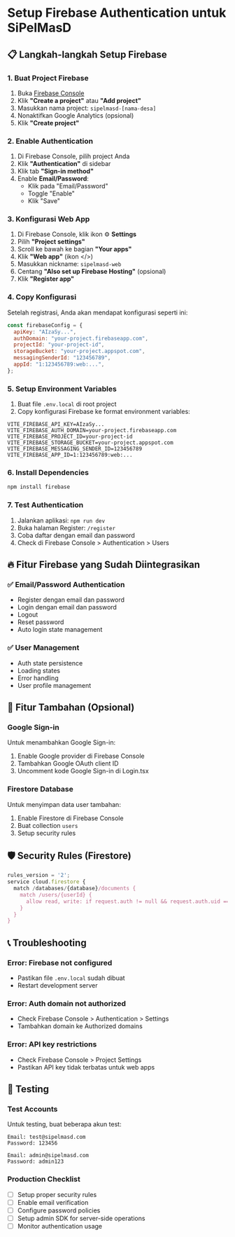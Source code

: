 # Setup Firebase Authentication untuk SiPelMasD

## 📋 Langkah-langkah Setup Firebase

### 1. Buat Project Firebase

1. Buka [Firebase Console](https://console.firebase.google.com/)
2. Klik **"Create a project"** atau **"Add project"**
3. Masukkan nama project: `sipelmasd-[nama-desa]`
4. Nonaktifkan Google Analytics (opsional)
5. Klik **"Create project"**

### 2. Enable Authentication

1. Di Firebase Console, pilih project Anda
2. Klik **"Authentication"** di sidebar
3. Klik tab **"Sign-in method"**
4. Enable **Email/Password**:
   - Klik pada "Email/Password"
   - Toggle "Enable"
   - Klik "Save"

### 3. Konfigurasi Web App

1. Di Firebase Console, klik ikon ⚙️ **Settings**
2. Pilih **"Project settings"**
3. Scroll ke bawah ke bagian **"Your apps"**
4. Klik **"Web app"** (ikon </>)
5. Masukkan nickname: `sipelmasd-web`
6. Centang **"Also set up Firebase Hosting"** (opsional)
7. Klik **"Register app"**

### 4. Copy Konfigurasi

Setelah registrasi, Anda akan mendapat konfigurasi seperti ini:

```javascript
const firebaseConfig = {
  apiKey: "AIzaSy...",
  authDomain: "your-project.firebaseapp.com",
  projectId: "your-project-id",
  storageBucket: "your-project.appspot.com",
  messagingSenderId: "123456789",
  appId: "1:123456789:web:...",
};
```

### 5. Setup Environment Variables

1. Buat file `.env.local` di root project
2. Copy konfigurasi Firebase ke format environment variables:

```env
VITE_FIREBASE_API_KEY=AIzaSy...
VITE_FIREBASE_AUTH_DOMAIN=your-project.firebaseapp.com
VITE_FIREBASE_PROJECT_ID=your-project-id
VITE_FIREBASE_STORAGE_BUCKET=your-project.appspot.com
VITE_FIREBASE_MESSAGING_SENDER_ID=123456789
VITE_FIREBASE_APP_ID=1:123456789:web:...
```

### 6. Install Dependencies

```bash
npm install firebase
```

### 7. Test Authentication

1. Jalankan aplikasi: `npm run dev`
2. Buka halaman Register: `/register`
3. Coba daftar dengan email dan password
4. Check di Firebase Console > Authentication > Users

## 🔥 Fitur Firebase yang Sudah Diintegrasikan

### ✅ Email/Password Authentication

- Register dengan email dan password
- Login dengan email dan password
- Logout
- Reset password
- Auto login state management

### ✅ User Management

- Auth state persistence
- Loading states
- Error handling
- User profile management

## 🚀 Fitur Tambahan (Opsional)

### Google Sign-in

Untuk menambahkan Google Sign-in:

1. Enable Google provider di Firebase Console
2. Tambahkan Google OAuth client ID
3. Uncomment kode Google Sign-in di Login.tsx

### Firestore Database

Untuk menyimpan data user tambahan:

1. Enable Firestore di Firebase Console
2. Buat collection `users`
3. Setup security rules

## 🛡️ Security Rules (Firestore)

```javascript
rules_version = '2';
service cloud.firestore {
  match /databases/{database}/documents {
    match /users/{userId} {
      allow read, write: if request.auth != null && request.auth.uid == userId;
    }
  }
}
```

## 📞 Troubleshooting

### Error: Firebase not configured

- Pastikan file `.env.local` sudah dibuat
- Restart development server

### Error: Auth domain not authorized

- Check Firebase Console > Authentication > Settings
- Tambahkan domain ke Authorized domains

### Error: API key restrictions

- Check Firebase Console > Project Settings
- Pastikan API key tidak terbatas untuk web apps

## 📱 Testing

### Test Accounts

Untuk testing, buat beberapa akun test:

```
Email: test@sipelmasd.com
Password: 123456

Email: admin@sipelmasd.com
Password: admin123
```

### Production Checklist

- [ ] Setup proper security rules
- [ ] Enable email verification
- [ ] Configure password policies
- [ ] Setup admin SDK for server-side operations
- [ ] Monitor authentication usage
